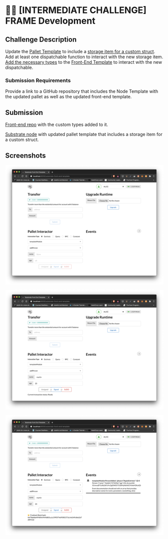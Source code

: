 # 🧑‍💻 [INTERMEDIATE CHALLENGE] FRAME Development

## Challenge Description

Update the [Pallet Template](https://github.com/substrate-developer-hub/substrate-pallet-template) to include a [storage item for a custom struct](https://substrate.dev/recipes/structs.html). Add at least one dispatchable function to interact with the new storage item. [Add the necessary types](https://polkadot.js.org/api/start/types.extend.html) to the [Front-End Template](https://github.com/substrate-developer-hub/substrate-front-end-template) to interact with the new dispatchable.

### Submission Requirements

Provide a link to a GitHub repository that includes the Node Template with the updated pallet as well as the updated front-end template.

## Submission

[Front-end repo](https://github.com/martinloesethjensen/substrate-front-end/tree/frame-development-challenge) with the custom types added to it.

[Substrate node](https://github.com/martinloesethjensen/substrate-node/tree/frame-development-challenge) with updated pallet template that includes a storage item for a custom struct.

## Screenshots

![proof 1](images/frame-development-1.png)

![proof 2](images/frame-development-2.png)

![proof 3](images/frame-development-3.png)
